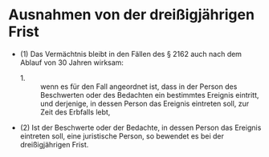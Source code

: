 # Ausnahmen von der dreißigjährigen Frist

- (1) Das Vermächtnis bleibt in den Fällen des § 2162 auch nach dem Ablauf von 30 Jahren wirksam: <dl style="font-weight:normal;font-style:normal;text-decoration:none;"><dt>1.</dt><dd style="font-weight:normal;font-style:normal;text-decoration:none;"><div>wenn es für den Fall angeordnet ist, dass in der Person des Beschwerten oder des Bedachten ein bestimmtes Ereignis eintritt, und derjenige, in dessen Person das Ereignis eintreten soll, zur Zeit des Erbfalls lebt,

- (2) Ist der Beschwerte oder der Bedachte, in dessen Person das Ereignis eintreten soll, eine juristische Person, so bewendet es bei der dreißigjährigen Frist.

